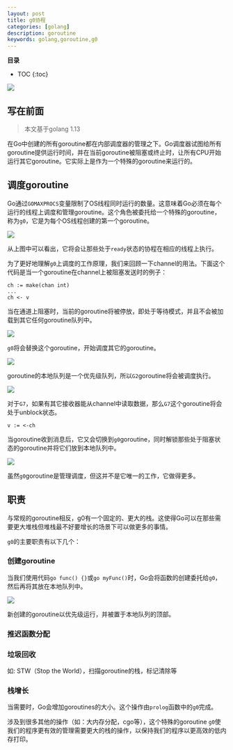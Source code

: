```yaml
---
layout: post 
title: g0协程
categories: [golang]
description: goroutine
keywords: golang,goroutine,g0
---
```



**目录**

* TOC
{:toc}

![](https://gitee.com/double12gzh/wiki-pictures/raw/master/g0/pic-0.png)

## 写在前面

> 本文基于golang 1.13

在Go中创建的所有goroutine都在内部调度器的管理之下。Go调度器试图给所有goroutine提供运行时间，并在当前goroutine被阻塞或终止时，让所有CPU开始运行其它goroutine。它实际上是作为一个特殊的goroutine来运行的。

## 调度goroutine

Go通过`GOMAXPROCS`变量限制了OS线程同时运行的数量。这意味着Go必须在每个运行的线程上调度和管理goroutine。这个角色被委托给一个特殊的goroutine，称为`g0`，它是为每个OS线程创建的第一个goroutine。

![](https://gitee.com/double12gzh/wiki-pictures/raw/master/g0/pic-1.png)

从上图中可以看出，它将会让那些处于`ready`状态的协程在相应的线程上执行。

为了更好地理解`g0`上调度的工作原理，我们来回顾一下channel的用法。下面这个代码是当一个goroutine在channel上被阻塞发送时的例子：

```golang
ch := make(chan int)
...
ch <- v
```

当在通道上阻塞时，当前的goroutine将被停放，即处于等待模式，并且不会被加载到其它任何goroutine队列中。

![](https://gitee.com/double12gzh/wiki-pictures/raw/master/g0/pic-2.png)

`g0`将会替换这个goroutine，开始调度其它的goroutine。

![](https://gitee.com/double12gzh/wiki-pictures/raw/master/g0/pic-3.png)

goroutine的本地队列是一个优先级队列，所以`G2`goroutine将会被调度执行。

![](https://gitee.com/double12gzh/wiki-pictures/raw/master/g0/pic-4.png)

对于`G7`，如果有其它接收器能从channel中读取数据，那么`G7`这个goroutine将会处于unblock状态。

```goalng
v := <-ch
```

当goroutine收到消息后，它又会切换到`g0`goroutine，同时解锁那些处于阻塞状态的goroutine并将它们放到本地队列中。

![](https://gitee.com/double12gzh/wiki-pictures/raw/master/g0/pic-5.png)

虽然`g0`goroutine是管理调度，但这并不是它唯一的工作，它做得更多。

## 职责

与常规的goroutine相反，g0有一个固定的、更大的栈。这使得Go可以在那些需要更大堆栈但堆栈最不好要增长的场景下可以做更多的事情。

`g0`的主要职责有以下几个：

### 创建goroutine

当我们使用代码`go func() {}`或`go myFunc()`时，Go会将函数的创建委托给`g0`，然后再将其放在本地队列中。

![](https://gitee.com/double12gzh/wiki-pictures/raw/master/g0/pic-6.png)

新创建的goroutine以优先级运行，并被置于本地队列的顶部。

### 推迟函数分配

### 垃圾回收

如: STW（Stop the World），扫描goroutine的栈，标记清除等

### 栈增长

当需要时，Go会增加goroutines的大小。这个操作由`prolog`函数中的`g0`完成。

涉及到很多其他的操作（如：大内存分配，cgo等），这个特殊的goroutine `g0`使我们的程序更有效的管理需要更大的栈的操作，以保持我们的程序以更高效的低内存打印。